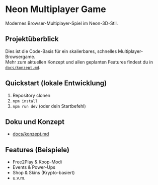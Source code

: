 # Neon Multiplayer Game

Modernes Browser-Multiplayer-Spiel im Neon-3D-Stil.

## Projektüberblick

Dies ist die Code-Basis für ein skalierbares, schnelles Multiplayer-Browsergame.  
Mehr zum aktuellen Konzept und allen geplanten Features findest du in [`docs/konzept.md`](docs/konzept.md).

## Quickstart (lokale Entwicklung)

1. Repository clonen
2. `npm install`
3. `npm run dev` (oder dein Startbefehl)

## Doku und Konzept

- [docs/konzept.md](docs/konzept.md)

## Features (Beispiele)
- Free2Play & Koop-Modi
- Events & Power-Ups
- Shop & Skins (Krypto-basiert)
- u.v.m.
